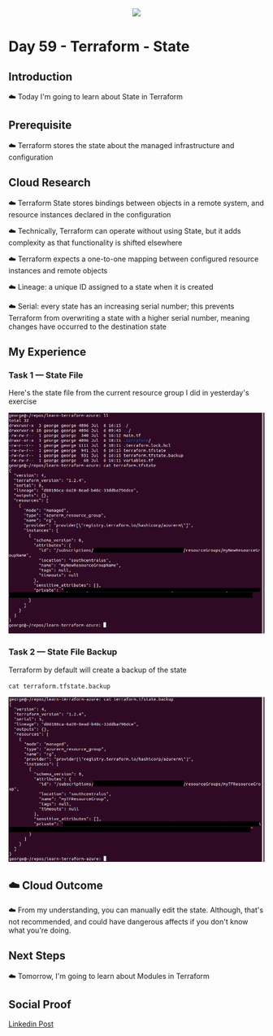 <div id="cover photo" align="center">
  <img src="https://media.giphy.com/media/42wQXwITfQbDGKqUP7/giphy.gif" width="300"/>
</div>

# Day 59 - Terraform - State

## Introduction

☁️ Today I'm going to learn about State in Terraform

## Prerequisite

☁️ Terraform stores the state about the managed infrastructure and configuration

## Cloud Research

☁️ Terraform State stores bindings between objects in a remote system, and resource instances declared in the configuration

☁️ Technically, Terraform can operate without using State, but it adds complexity as that functionality is shifted elsewhere

☁️ Terraform expects a one-to-one mapping between configured resource instances and remote objects

☁️ Lineage: a unique ID assigned to a state when it is created

☁️ Serial: every state has an increasing serial number; this prevents Terraform from overwriting a state with a higher serial number, meaning changes have occurred to the destination state

## My Experience

### Task 1 — State File

Here's the state file from the current resource group I did in yesterday's exercise

<div align="center">
  <img src="images/terraform-state-task1-tfstate-1.png" width="800"/>
</div>

### Task 2 — State File Backup

Terraform by default will create a backup of the state

`cat terraform.tfstate.backup`

<div align="center">
  <img src="images/terraform-state-task2-backup-2.png" width="800"/>
</div>

## ☁️ Cloud Outcome

☁️ From my understanding, you can manually edit the state. Although, that's not recommended, and could have dangerous affects if you don't know what you're doing.

## Next Steps

☁️ Tomorrow, I'm going to learn about Modules in Terraform

## Social Proof

[Linkedin Post]()

